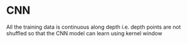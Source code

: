 # CNN
All the training data is continuous along depth i.e. depth points are not shuffled so that the CNN model can learn using kernel window
